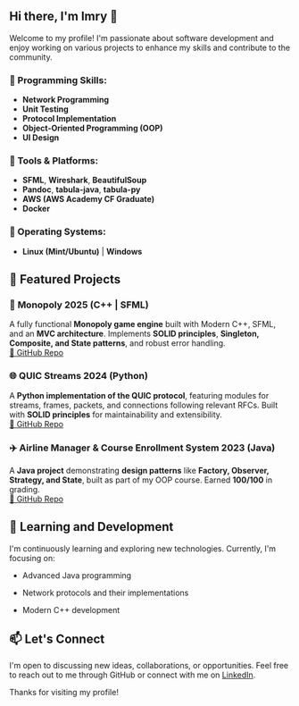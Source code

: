 ## Hi there, I'm Imry 👋

Welcome to my profile!
I'm passionate about software development and enjoy working on various projects to enhance my skills and contribute to the community.

### 🔹 Programming Skills:
- **Network Programming**
- **Unit Testing**
- **Protocol Implementation**
- **Object-Oriented Programming (OOP)**
- **UI Design**

### 🔹 Tools & Platforms:
- **SFML**, **Wireshark**, **BeautifulSoup**
- **Pandoc**, **tabula-java**, **tabula-py**
- **AWS (AWS Academy CF Graduate)**
- **Docker**

### 🔹 Operating Systems:
- **Linux (Mint/Ubuntu)** | **Windows**
  
## 🔭 Featured Projects
### 🎲 **Monopoly 2025** (C++ | SFML)  
A fully functional **Monopoly game engine** built with Modern C++, SFML, and an **MVC architecture**. Implements **SOLID principles**, **Singleton, Composite, and State patterns**, and robust error handling.  
[🔗 GitHub Repo](https://github.com/iMRUM/cpponopoly)

### 🌐 **QUIC Streams 2024** (Python)  
A **Python implementation of the QUIC protocol**, featuring modules for streams, frames, packets, and connections following relevant RFCs. Built with **SOLID principles** for maintainability and extensibility.  
[🔗 GitHub Repo](https://github.com/iMRUM/auquic)

### ✈️ **Airline Manager & Course Enrollment System 2023** (Java)  
A **Java project** demonstrating **design patterns** like **Factory, Observer, Strategy, and State**, built as part of my OOP course. Earned **100/100** in grading.  
[🔗 GitHub Repo](https://github.com/iMRUM/OOP-Sem1-2023-4-AU)


## 🌱 Learning and Development

I'm continuously learning and exploring new technologies. Currently, I'm focusing on:

- Advanced Java programming

- Network protocols and their implementations

- Modern C++ development

## 📫 Let's Connect

I'm open to discussing new ideas, collaborations, or opportunities.
Feel free to reach out to me through GitHub or connect with me on [LinkedIn](https://www.linkedin.com/in/imry-rodkin-805ba6285). 

Thanks for visiting my profile!

<!--
**iMRUM/iMRUM** is a ✨ _special_ ✨ repository because its `README.md` (this file) appears on your GitHub profile.

Here are some ideas to get you started:

- 🔭 I’m currently working on ...
- 🌱 I’m currently learning ...
- 👯 I’m looking to collaborate on ...
- 🤔 I’m looking for help with ...
- 💬 Ask me about ...
- 📫 How to reach me: ...
- 😄 Pronouns: ...
- ⚡ Fun fact: ...
-->

